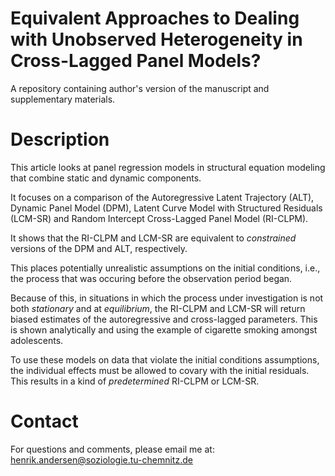 # Equivalent Approaches to Dealing with Unobserved Heterogeneity in Cross-Lagged Panel Models?

A repository containing author's version of the manuscript and supplementary materials. 

# Description 

This article looks at panel regression models in structural equation modeling that combine static and dynamic components. 

It focuses on a comparison of the Autoregressive Latent Trajectory (ALT), Dynamic Panel Model (DPM), Latent Curve Model with Structured Residuals (LCM-SR) and Random Intercept Cross-Lagged Panel Model (RI-CLPM). 

It shows that the RI-CLPM and LCM-SR are equivalent to *constrained* versions of the DPM and ALT, respectively. 

This places potentially unrealistic assumptions on the initial conditions, i.e., the process that was occuring before the observation period began. 

Because of this, in situations in which the process under investigation is not both *stationary* and at *equilibrium*, the RI-CLPM and LCM-SR will return biased estimates of the autoregressive and cross-lagged parameters. This is shown analytically and using the example of cigarette smoking amongst adolescents. 

To use these models on data that violate the initial conditions assumptions, the individual effects must be allowed to covary with the initial residuals. This results in a kind of *predetermined* RI-CLPM or LCM-SR. 

# Contact 

For questions and comments, please email me at: henrik.andersen@soziologie.tu-chemnitz.de 
